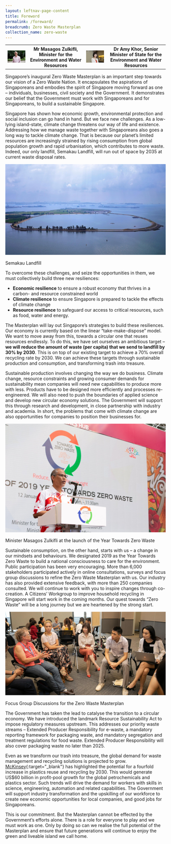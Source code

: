 ```yaml
---
layout: leftnav-page-content
title: Foreword
permalink: /foreward/
breadcrumb: Zero Waste Masterplan 
collection_name: zero-waste
---
```


<table class="tg">
  <tr>
    <th><img src="/images/Minister.jpg" alt="Photo of Mr Masagos Zulkifli, Minister for the Environment and Water Resources"></th>
    <th>Mr Masagos Zulkifli, Minister for the Environment and Water Resources</th>
    <th><img src="/images/SMS.jpg" alt="Photo of Dr Amy Khor, Senior Minister of State for the Environment and Water Resources"></th>
    <th>Dr Amy Khor, Senior Minister of State for the Environment and Water Resources</th>
  </tr>
</table>


Singapore’s inaugural Zero Waste Masterplan is an important step
towards our vision of a Zero Waste Nation. It encapsulates the
aspirations of Singaporeans and embodies the spirit of Singapore
moving forward as one – individuals, businesses, civil society and the
Government. It demonstrates our belief that the Government must
work with Singaporeans and for Singaporeans, to build a sustainable
Singapore.

Singapore has shown how economic growth, environmental protection
and social inclusion can go hand in hand. But we face new challenges.
As a low-lying island-state, climate change threatens our way of
life and existence. Addressing how we manage waste together with
Singaporeans also goes a long way to tackle climate change. That
is because our planet’s limited resources are increasingly strained
by rising consumption from global population growth and rapid
urbanisation, which contributes to more waste. Indeed, our only landfill,
Semakau Landfill, will run out of space by 2035 at current waste
disposal rates.

![Semakau Landfill](/images/semakau.jpg)
<caption>Semakau Landfill</caption>


To overcome these challenges, and seize the opportunities in them,
we must collectively build three new resiliences:
* **Economic resilience** to ensure a robust economy that thrives in a carbon- and resource constrained world 
* **Climate resilience** to ensure Singapore is prepared to tackle the effects of climate change
* **Resource resilience** to safeguard our access to critical resources, such as food, water and energy.

The Masterplan will lay out Singapore’s strategies to build these
resiliences. Our economy is currently based on the linear “take-make-dispose”
model. We want to move away from this, towards a circular
one that reuses resources endlessly. To do this, we have set ourselves
an ambitious target – **we will reduce the amount of waste (per capita)
that we send to landfill by 30% by 2030**. This is on top of our existing
target to achieve a 70% overall recycling rate by 2030. We can achieve
these targets through sustainable production and consumption, and
transforming trash into treasure.

Sustainable production involves changing the way we do business.
Climate change, resource constraints and growing consumer demands
for sustainability mean companies will need new capabilities to
produce more with less. Products have to be designed more efficiently
and processes re-engineered. We will also need to push the boundaries
of applied science and develop new circular economy solutions. The
Government will support this through research and development, in close
partnership with industry and academia. In short, the problems that come
with climate change are also opportunities for companies to position their
businesses for.

![Photo of Year Towards Zero Waste Launch](/images/launchofytzw.jpg)
<caption>Minister Masagos Zulkifli at the launch of the Year Towards Zero Waste</caption>

Sustainable consumption, on the other hand, starts with us – a change
in our mindsets and behaviours. We designated 2019 as the Year
Towards Zero Waste to build a national consciousness to care for the
environment. Public participation has been very encouraging. More than
6,000 stakeholders participated actively in online consultations, surveys
and focus group discussions to refine the Zero Waste Masterplan with
us. Our industry has also provided extensive feedback, with more than
250 companies consulted. We will continue to work with you to inspire
changes through co-creation. A Citizens’ Workgroup to improve household
recycling in Singapore will start work in the coming months. Our quest
towards “Zero Waste” will be a long journey but we are heartened by the
strong start.

![Photo of focus group discussions on zero waste masterplan](/images/fdg1.jpg)
<caption>Focus Group Discussions for the Zero Waste Masterplan</caption>

The Government has taken the lead to catalyse the transition to a circular
economy. We have introduced the landmark Resource Sustainability Act to
impose regulatory measures upstream. This addresses our priority waste
streams – Extended Producer Responsibility for e-waste, a mandatory
reporting framework for packaging waste, and mandatory segregation and
treatment regulations for food waste. Extended Producer Responsibility
will also cover packaging waste no later than 2025.

Even as we transform our trash into treasure, the global demand for waste
management and recycling solutions is projected to grow. [McKinsey](https://www.mckinsey.com/industries/chemicals/our-insights/how-plastics-waste-recycling-could-transform-the-chemical-industry){:target="_blank"} has
highlighted the potential for a fourfold increase in plastics reuse and
recycling by 2030. This would generate US$60 billion in profit-pool growth
for the global petrochemicals and plastics sector. Such trends will drive
the demand for workers with skills in science, engineering, automation and
related capabilities. The Government will support industry transformation
and the upskilling of our workforce to create new economic opportunities
for local companies, and good jobs for Singaporeans.

This is our commitment. But the Masterplan cannot be effected by the
Government’s efforts alone. There is a role for everyone to play and we
must work as one. Only by doing so can we realise the full potential of the
Masterplan and ensure that future generations will continue to enjoy the
green and liveable island we call home.
